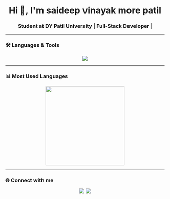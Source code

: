 <h1 align="center">Hi 👋, I'm saideep vinayak more patil</h1>
<h3 align="center">Student at DY Patil University | Full-Stack Developer |</h3>

---

### 🛠️ Languages & Tools
<p align="center">
  <img src="https://skillicons.dev/icons?i=html,css,js,react,nodejs,python,mongodb,git,figma,firebase,postman,sklearn&perline=8" />
</p>

---

### 📊 Most Used Languages 
<p align="center">
  <img src="https://github-readme-stats.vercel.app/api/top-langs/?username=saideep1212&layout=donut&theme=radical&size_weight=0.5&count_weight=0.5" height="250"/>
</p>

---

### 🌐 Connect with me
<p align="center"> 
  <a href="https://rahul-gope.vercel.app" target="_blank"><img src="https://img.shields.io/badge/Portfolio-%23000000.svg?&style=for-the-badge&logo=vercel&logoColor=white" /></a>
  <a href="https://www.linkedin.com/in/saideep-morepatil-91aa32349/"><img src="https://img.shields.io/badge/LinkedIn-%230077B5.svg?&style=for-the-badge&logo=linkedin&logoColor=white" /></a>
  
</p>

